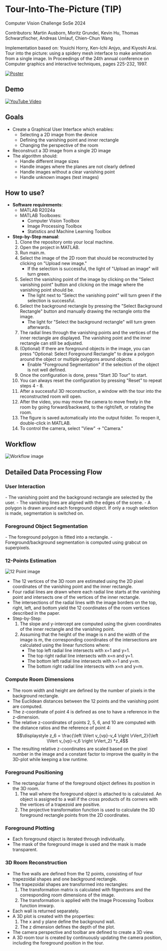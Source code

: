 <h1>Tour-Into-The-Picture (TIP)</h1>

Computer Vision Challenge SoSe 2024

Contributors: Martin Ausborn, Moritz Grundei, Kevin Hu, Thomas Schwarzfischer, Andreas Umlauf, Chien-Chun Wang

Implementation based on: Youichi Horry, Ken-Ichi Anjyo, and Kiyoshi Arai. Tour into the picture: using a spidery mesh interface to make animation from a single image. In Proceedings of the 24th annual conference on Computer graphics and interactive techniques, pages 225-232, 1997.

[![Poster](https://github.com/MoritzGrundei/cv-challenge/blob/main/img_poster/Poster.png)](https://github.com/MoritzGrundei/cv-challenge/blob/main/img_poster/Poster.png)

<h2>Demo</h2>

[![YouTube Video](https://img.youtube.com/vi/Qzywup2Et_M/0.jpg)](https://youtu.be/Qzywup2Et_M)

<h2>Goals</h2>

  - Create a Graphical User Interface which enables:
      - Selecting a 2D image from the device
      - Defining the vanishing point and inner rectangle
      - Changing the perspective of the room
  - Reconstruct a 3D image from a single 2D image
  - The algorithm should:
      - Handle different image sizes
      - Handle images where the planes are not clearly defined
      - Handle images without a clear vanishing point
      - Handle unknown images (test images)

<h2>How to use?</h2>
  
  - **Software requirements**:
      - MATLAB R2024a
      - MATLAB Toolboxes:
          - Computer Vision Toolbox
          - Image Processing Toolbox
          - Statistics and Machine Learning Toolbox
  - **Step-by-Step manual**:
    1. Clone the repository onto your local machine.
    2. Open the project in MATLAB.
    3. Run main.m.
    4. Select the image of the 2D room that should be reconstructed by clicking on "Upload new image."
       - If the selection is successful, the light of "Upload an image" will turn green.
    5. Select the vanishing point of the image by clicking on the "Select vanishing point" button and clicking on the image where the vanishing point should be.
       - The light next to "Select the vanishing point" will turn green if the selection is successful.
    6. Select the background rectangle by pressing the "Select Background Rectangle" button and manually drawing the rectangle onto the image.
       - The light for "Select the background rectangle" will turn green afterwards.
    7. The radial lines through the vanishing points and the vertices of the inner rectangle are displayed. The vanishing point and the inner rectangle can still be adjusted.
    8. (Optional) If there are foreground objects in the image, you can press "Optional: Select Foreground Rectangle" to draw a polygon around the object or multiple polygons around objects.
       - Enable "Foreground Segmentation" if the selection of the object is not well defined.
    9. Once the configuration is done, press "Start 3D Tour" to start.
    10. You can always reset the configuration by pressing "Reset" to repeat steps 4 - 8.
    11. After a successful 3D reconstruction, a window with the tour into the reconstructed room will open.
    12. After the video, you may move the camera to move freely in the room by going forward/backward, to the right/left, or rotating the room.
    13. The figure is saved automatically into the output folder. To reopen it, double-click in MATLAB.
    14. To control the camera, select "View" -> "Camera."

<h2>Workflow</h2>

![Workflow image](https://github.com/MoritzGrundei/cv-challenge/blob/main/img_poster/Workflow_plot.png)

<h2>Detailed Data Processing Flow</h2>

<h3>User Interaction</h3>
  - The vanishing point and the background rectangle are selected by the user.
  - The vanishing lines are aligned with the edges of the scene.
  - A polygon is drawn around each foreground object. If only a rough selection is made, segmentation is switched on.

<h3>Foreground Object Segmentation</h3>
  - The foreground polygon is fitted into a rectangle.
  - Foreground/background segmentation is computed using grabcut on superpixels.

<h3>12-Points Estimation</h3>

  ![12 Point image](https://github.com/MoritzGrundei/cv-challenge/blob/main/img_poster/12_Point_Plot.png)

  - The 12 vertices of the 3D room are estimated using the 2D pixel coordinates of the vanishing point and the inner rectangle.
  - Four radial lines are drawn where each radial line starts at the vanishing point and intersects one of the vertices of the inner rectangle.
  - The intersections of the radial lines with the image borders on the top, right, left, and bottom yield the 12 coordinates of the room vertices described in the paper.
  - Step-by-Step:
    1. The slope and y-intercept are computed using the given coordinates of the inner rectangle and the vanishing point.
    2. Assuming that the height of the image is n and the width of the image is m, the corresponding coordinates of the intersections are calculated using the linear functions where:
        - The top left radial line intersects with x=1 and y=1.
        - The top right radial line intersects with x=n and y=1.
        - The bottom left radial line intersects with x=1 and y=m.
        - The bottom right radial line intersects with x=n and y=m.

<h3>Compute Room Dimensions</h3>

  - The room width and height are defined by the number of pixels in the background rectangle.
  - The Euclidean distances between the 12 points and the vanishing point are computed.
  - The z-coordinate of point 4 is defined as one to have a reference in the z-dimension.
  - The relative z-coordinates of points 2, 5, 6, and 10 are computed with the distance ratios and the reference of point 4:
    $$\displaystyle z_6 = \frac{\left \lVert v_{vp}-v_4 \right \rVert_2}{\left \lVert v_{vp}-v_6 \right \rVert_2} *z_4$$
  - The resulting relative z-coordinates are scaled based on the pixel number in the image and a constant factor to improve the quality in the 3D-plot while keeping a low runtime.

<h3>Foreground Positioning</h3>  
  
  - The rectangular frame of the foreground object defines its position in the 3D room.
    1. The wall where the foreground object is attached to is calculated. An object is assigned to a wall if the cross products of its corners with the vertices of a trapezoid are positive.
    2. The projective transformation function is used to calculate the 3D foreground rectangle points from the 2D coordinates.

<h3>Foreground Plotting</h3>

  - Each foreground object is iterated through individually.
  - The mask of the foreground image is used and the mask is made transparent.

<h3>3D Room Reconstruction</h3>

  - The five walls are defined from the 12 points, consisting of four trapezoidal shapes and one background rectangle.
  - The trapezoidal shapes are transformed into rectangles:
    1. The transformation matrix is calculated with fitgeotrans and the corresponding room dimensions of the image.
    2. The transformation is applied with the Image Processing Toolbox function imwarp.
  - Each wall is returned separately.
  - A 3D plot is created with the properties:
    1. The x and y plane define the background wall.
    2. The z dimension defines the depth of the plot.
  - The camera perspective and toolbar are defined to create a 3D view.
  - A 3D room tour is created by continuously updating the camera position, including the foreground position in the tour.


